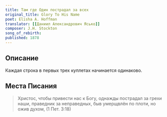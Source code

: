 ```yaml
---
title: Там где Один пострадал за всех
original_title: Glory To His Name
poet: Elisha A. Hoffman
translator: [[Даниил Александрович Ясько]]
composer: J.H. Stockton
song_of_rebirth:
published: 1878
---
```


## Описание

Каждая строка в первых трех куплетах начинается одинаково.

## Места Писания

> Христос, чтобы привести нас к Богу, однажды пострадал за грехи наши, праведник за неправедных, быв умерщвлён по плоти, но ожив духом,
> (1 Пет. 3:18)
